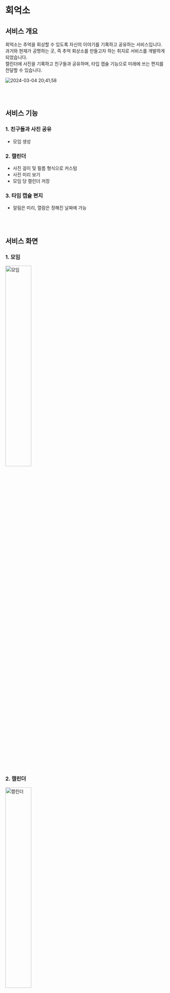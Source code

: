 # 회억소
## 서비스 개요
회억소는 추억을 회상할 수 있도록 자신의 이야기를 기록하고 공유하는 서비스입니다. <br/>
과거와 현재가 공명하는 곳, 즉 추억 회상소를 만들고자 하는 취지로 서비스를 개발하게 되었습니다.  <br/>
캘린더에 사진을 기록하고 친구들과 공유하며, 타입 캡슐 기능으로 미래에 쓰는 편지를 전달할 수 있습니다.

![2024-03-04 20;41;58](https://github.com/silver0108/memory-studio-client/assets/78434676/02727466-d663-460f-be19-0043acb9896c)

<br/><br/>

## 서비스 기능
### 1. 친구들과 사진 공유
- 모임 생성
### 2. 캘린더
- 사진 걸이 및 필름 형식으로 커스텀
- 사진 미리 보기
- 모임 당 캘린더 저장
### 3. 타임 캡슐 편지
- 알림은 미리, 열람은 정해진 날짜에 가능

<br/><br/>

## 서비스 화면
### 1. 모임
<img src="https://github.com/silver0108/memory-studio-client/assets/78434676/4d0060ff-44c8-4d5b-a329-ad7e3f87cd40" alt="모임" width="40%"/>

### 2. 캘린더
<img src="https://github.com/silver0108/memory-studio-client/assets/78434676/eb372116-14cc-40bc-a21a-20c116f4ff2d" alt="캘린더" width="40%"/>

### 3. 타임 캡슈 편지
<img src="https://github.com/silver0108/memory-studio-client/assets/78434676/13f4955e-85a0-4491-a3e0-6a4f8f391f3c" alt="타입 캡슐 편지" width="40%"/>

### 4. 편지 작성
<img src="https://github.com/silver0108/memory-studio-client/assets/78434676/cff6dfa2-f63b-4137-a8f3-e023774e7177" alt="편지 작성" width="40%"/>

### 5. 회원가입
<img src="https://github.com/silver0108/memory-studio-client/assets/78434676/6be970f6-b4a7-4fb1-a1a6-ebbc90e3e0e2" alt="회원가입" width="40%"/>

### 6. 로그인
<img src="https://github.com/silver0108/memory-studio-client/assets/78434676/253e5ecf-681a-4d32-ad2a-32822ab5521f" alt="로그인" width="40%"/>

<br/><br/>

## 팀원
<table>
  <tbody>
     <tr>
        <td align="center">FE: 김소은<br/><a href="https://github.com/silver0108">@SoEun Kim</a></td>
        <td align="center">FE: 이은영<br/><a href="https://github.com/Leeyoungr">@EunYoung Lee</a></td>
        <td align="center">FE: 유진주<br/><a href="https://github.com/yyypearl">@JinJu Yoo</a></td>
      </tr>
      <tr/>
        <td align="center">BE: 노준형<br/><a href="https://github.com/munhwas1140">@HyeongJun Noh</a></td>
        <td align="center">BE: 남윤찬<br/><a href="https://github.com/clzlol">@YunChan Nam</a></td>
      </tr>
  </tbody>
</table>
<br/><br/>


## 기술 스택
- F/E: React.js, Javascript, HTML5, CSS3
- B/E: Spring Boot, AWS(EC2)
- DB: MySQL
- ETC: Git/Github, VSCode, Figma
